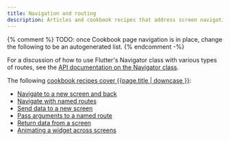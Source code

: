 ```yaml
---
title: Navigation and routing
description: Articles and cookbook recipes that address screen navigation.
---
```


{% comment %}
TODO: once Cookbook page navigation is in place, change the following to be an autogenerated list.
{% endcomment -%}

For a discussion of how to use Flutter's Navigator class with
various types of routes, see the
[API documentation on the Navigator class][].

The following [cookbook recipes cover {{page.title | downcase }}][cookbook]:

* [Navigate to a new screen and back][]
* [Navigate with named routes][]
* [Send data to a new screen][]
* [Pass arguments to a named route][]
* [Return data from a screen][]
* [Animating a widget across screens][]


[API documentation on the Navigator class]: {{site.api}}/flutter/widgets/Navigator-class.html
[cookbook]: /docs/cookbook#navigation
[Navigate to a new screen and back]: /docs/cookbook/navigation/navigation-basics
[Navigate with named routes]: /docs/cookbook/navigation/named-routes
[Pass arguments to a named route]: /docs/cookbook/navigation/navigate-with-arguments
[Send data to a new screen]: /docs/cookbook/navigation/passing-data
[Return data from a screen]: /docs/cookbook/navigation/returning-data
[Animating a widget across screens]: /docs/cookbook/navigation/hero-animations
